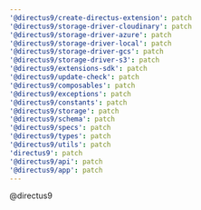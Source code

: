 ```yaml
---
'@directus9/create-directus-extension': patch
'@directus9/storage-driver-cloudinary': patch
'@directus9/storage-driver-azure': patch
'@directus9/storage-driver-local': patch
'@directus9/storage-driver-gcs': patch
'@directus9/storage-driver-s3': patch
'@directus9/extensions-sdk': patch
'@directus9/update-check': patch
'@directus9/composables': patch
'@directus9/exceptions': patch
'@directus9/constants': patch
'@directus9/storage': patch
'@directus9/schema': patch
'@directus9/specs': patch
'@directus9/types': patch
'@directus9/utils': patch
'directus9': patch
'@directus9/api': patch
'@directus9/app': patch
---
```


@directus9
